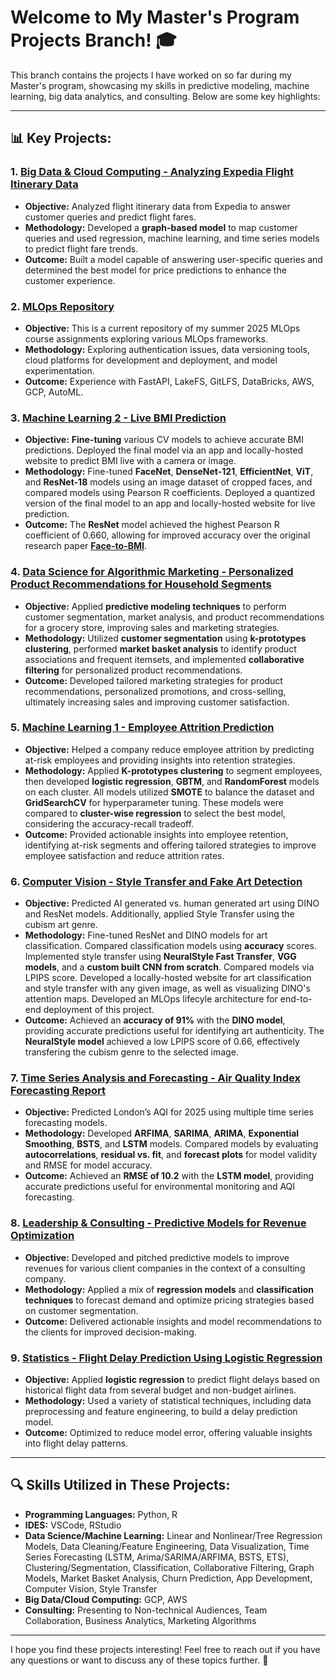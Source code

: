 # Welcome to My Master's Program Projects Branch! 🎓

This branch contains the projects I have worked on so far during my Master's program, showcasing my skills in predictive modeling, machine learning, big data analytics, and consulting. Below are some key highlights:

---

## 📊 **Key Projects:**

### 1. [**Big Data & Cloud Computing - Analyzing Expedia Flight Itinerary Data**  ](https://github.com/abhat09/abhat09/blob/masters/Graph%20Computing%20%26%20Fare%20Prediction%20-%20Big%20Data%20and%20Cloud%20Computing/Expedia%20Flight%20Itinerary%20Analysis.pdf)
- **Objective:** Analyzed flight itinerary data from Expedia to answer customer queries and predict flight fares.  
- **Methodology:** Developed a **graph-based model** to map customer queries and used regression, machine learning, and time series models to predict flight fare trends.  
- **Outcome:** Built a model capable of answering user-specific queries and determined the best model for price predictions to enhance the customer experience.

### 2. [**MLOps Repository**  ](https://github.com/abhat09/MLOPs)
- **Objective:** This is a current repository of my summer 2025 MLOps course assignments exploring various MLOps frameworks.
- **Methodology:** Exploring authentication issues, data versioning tools, cloud platforms for development and deployment, and model experimentation.
- **Outcome:** Experience with FastAPI, LakeFS, GitLFS, DataBricks, AWS, GCP, AutoML. 



### 3. [**Machine Learning 2 - Live BMI Prediction**](https://github.com/abhat09/abhat09/tree/masters/Live%20BMI%20Prediction%20%26%20App%20-%20ML%202) 
- **Objective:** **Fine-tuning** various CV models to achieve accurate BMI predictions. Deployed the final model via an app and locally-hosted website to predict BMI live with a camera or image.
- **Methodology:** Fine-tuned **FaceNet**, **DenseNet-121**, **EfficientNet**, **ViT**, and **ResNet-18** models using an image dataset of cropped faces, and compared models using Pearson R coefficients. Deployed a quantized version of the final model to an app and locally-hosted website for live prediction.  
- **Outcome:** The **ResNet** model achieved the highest Pearson R coefficient of 0.660, allowing for improved accuracy over the original research paper [**Face-to-BMI**](https://aaai.org/papers/00572-14923-face-to-bmi-using-computer-vision-to-infer-body-mass-index-on-social-media/). 

### 4. [**Data Science for Algorithmic Marketing - Personalized Product Recommendations for Household Segments**](https://github.com/abhat09/abhat09/blob/masters/Customer%20Segmentation%20-%20Algorithmic%20Marketing/Customer%20Segmentation%20%26%20Recommendation%20Presentation.pdf)
- **Objective:** Applied **predictive modeling techniques** to perform customer segmentation, market analysis, and product recommendations for a grocery store, improving sales and marketing strategies.  
- **Methodology:** Utilized **customer segmentation** using **k-prototypes clustering**, performed **market basket analysis** to identify product associations and frequent itemsets, and implemented **collaborative filtering** for personalized product recommendations.  
- **Outcome:** Developed tailored marketing strategies for product recommendations, personalized promotions, and cross-selling, ultimately increasing sales and improving customer satisfaction.

### 5. [**Machine Learning 1 - Employee Attrition Prediction**](https://github.com/abhat09/abhat09/blob/masters/Employee%20Attrition%20Prediction%20-%20ML%201/IBM%20Employee%20Attrition%20Presentation.pdf)
- **Objective:** Helped a company reduce employee attrition by predicting at-risk employees and providing insights into retention strategies.
- **Methodology:** Applied **K-prototypes clustering** to segment employees, then developed **logistic regression**, **GBTM**, and **RandomForest** models on each cluster. All models utilized **SMOTE** to balance the dataset and **GridSearchCV** for hyperparameter tuning. These models were compared to **cluster-wise regression** to select the best model, considering the accuracy-recall tradeoff.
- **Outcome:** Provided actionable insights into employee retention, identifying at-risk segments and offering tailored strategies to improve employee satisfaction and reduce attrition rates.

### 6. [**Computer Vision - Style Transfer and Fake Art Detection**](https://github.com/abhat09/abhat09/blob/masters/Computer%20Vision/Final%20Presentation.pdf)  
- **Objective:** Predicted AI generated vs. human generated art using DINO and ResNet models. Additionally, applied Style Transfer using the cubism art genre. 
- **Methodology:**
Fine-tuned ResNet and DINO models for art classification. Compared classification models using **accuracy** scores. Implemented style transfer using **NeuralStyle Fast Transfer**, **VGG models**, and a **custom built CNN from scratch**. Compared models via LPIPS score. Developed a locally-hosted website for art classification and style transfer with any given image, as well as visualizing DINO's attention maps. Developed an MLOps lifecyle architecture for end-to-end deployment of this project.
- **Outcome:**
Achieved an **accuracy of 91%** with the **DINO model**, providing accurate predictions useful for identifying art authenticity. The **NeuralStyle model** achieved a low LPIPS score of 0.66, effectively transfering the cubism genre to the selected image. 

### 7. [**Time Series Analysis and Forecasting - Air Quality Index Forecasting Report**](https://github.com/abhat09/abhat09/blob/masters/AQI%20Prediction%20-%20Time%20Series/Predicting%20AQI%20Report.pdf)
- **Objective:** Predicted London’s AQI for 2025 using multiple time series forecasting models.
- **Methodology:**
Developed **ARFIMA**, **SARIMA**, **ARIMA**, **Exponential Smoothing**, **BSTS**, and **LSTM** models. Compared models by evaluating **autocorrelations**, **residual vs. fit**, and **forecast plots** for model validity and RMSE for model accuracy.
- **Outcome:**
Achieved an **RMSE of 10.2** with the **LSTM model**, providing accurate predictions useful for environmental monitoring and AQI forecasting.

### 8. [**Leadership & Consulting - Predictive Models for Revenue Optimization**](https://github.com/abhat09/abhat09/tree/masters/Leadership%20and%20Consulting)
- **Objective:** Developed and pitched predictive models to improve revenues for various client companies in the context of a consulting company.  
- **Methodology:** Applied a mix of **regression models** and **classification techniques** to forecast demand and optimize pricing strategies based on customer segmentation.  
- **Outcome:** Delivered actionable insights and model recommendations to the clients for improved decision-making.

### 9. [**Statistics - Flight Delay Prediction Using Logistic Regression**](https://github.com/abhat09/abhat09/blob/masters/Flight%20Delay%20Prediction%20-%20Statistical%20Methods/Flight%20Delay%20Analysis%20with%20Logistic%20Regression%20Presentation.pdf) 
- **Objective:** Applied **logistic regression** to predict flight delays based on historical flight data from several budget and non-budget airlines.  
- **Methodology:** Used a variety of statistical techniques, including data preprocessing and feature engineering, to build a delay prediction model.  
- **Outcome:** Optimized to reduce model error, offering valuable insights into flight delay patterns.


---

## 🔍 **Skills Utilized in These Projects:**  
- **Programming Languages:** Python, R  
- **IDES:** VSCode, RStudio  
- **Data Science/Machine Learning:** Linear and Nonlinear/Tree Regression Models, Data Cleaning/Feature Engineering, Data Visualization, Time Series Forecasting (LSTM, Arima/SARIMA/ARFIMA, BSTS, ETS), Clustering/Segmentation, Classification, Collaborative Filtering, Graph Models, Market Basket Analysis, Churn Prediction, App Development, Computer Vision, Style Transfer
- **Big Data/Cloud Computing:** GCP, AWS 
- **Consulting:** Presenting to Non-technical Audiences, Team Collaboration, Business Analytics, Marketing Algorithms   

---

I hope you find these projects interesting! Feel free to reach out if you have any questions or want to discuss any of these topics further. 🚀
